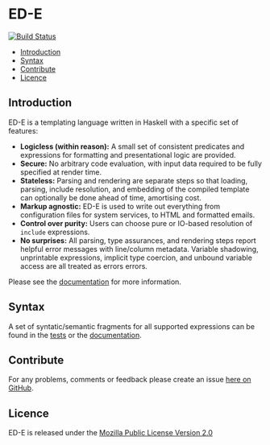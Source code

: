 # ED-E

[![Build Status](https://img.shields.io/travis/brendanhay/ede/develop.svg?maxAge=2592000)](https://travis-ci.org/brendanhay/ede)

* [Introduction](#introduction)
* [Syntax](#syntax)
* [Contribute](#contribute)
* [Licence](#licence)


## Introduction

ED-E is a templating language written in Haskell with a specific set of features:

* **Logicless (within reason):** A small set of consistent predicates and expressions for formatting and presentational logic are provided.
* **Secure:** No arbitrary code evaluation, with input data required to be fully specified at render time.
* **Stateless:** Parsing and rendering are separate steps so that loading, parsing, include resolution, and embedding of the compiled template can optionally be done ahead of time, amortising cost.
* **Markup agnostic:** ED-E is used to write out everything from configuration files for system services, to HTML and formatted emails.
* **Control over purity:** Users can choose pure or IO-based resolution of `include` expressions.
* **No surprises:** All parsing, type assurances, and rendering steps report helpful error messages with line/column metadata. Variable shadowing, unprintable expressions, implicit type coercion, and unbound variable access are all treated as errors errors.

Please see the [documentation](http://brendanhay.github.io/ede/Text-EDE.html)
for more information.


## Syntax

A set of syntatic/semantic fragments for all supported expressions can be
found in the [tests](test/resources) or the [documentation](http://brendanhay.github.io/ede/Text-EDE.html#syntax).


## Contribute

For any problems, comments or feedback please create an issue [here on GitHub](github.com/brendanhay/ede/issues).


## Licence

ED-E is released under the [Mozilla Public License Version 2.0](http://www.mozilla.org/MPL/)
